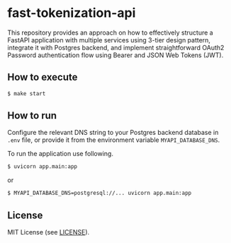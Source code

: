 # fast-tokenization-api

This repository provides an approach on how to effectively structure a FastAPI application 
with multiple services using 3-tier design pattern, integrate it with Postgres backend, 
and implement straightforward OAuth2 Password authentication flow using Bearer and 
JSON Web Tokens (JWT).

## How to execute

```bash
$ make start
```

## How to run

Configure the relevant DNS string to your Postgres backend database in `.env` file, 
or provide it from the environment variable `MYAPI_DATABASE_DNS`.

To run the application use following.

```bash
$ uvicorn app.main:app
```

or 

```bash
$ MYAPI_DATABASE_DNS=postgresql://... uvicorn app.main:app
```

## License

MIT License (see [LICENSE](LICENSE)).